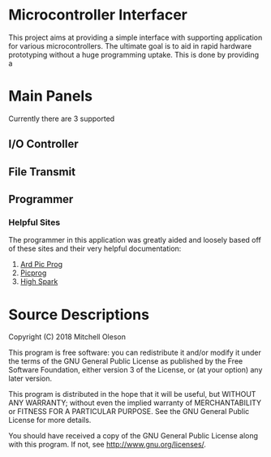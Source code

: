 # Microcontroller Interfacer
This project aims at providing a simple interface with supporting application for various microcontrollers. The ultimate goal is to aid in rapid hardware prototyping without a huge programming uptake. This is done by providing a 

# Main Panels
Currently there are 3 supported

## I/O Controller

## File Transmit

## Programmer

### Helpful Sites
The programmer in this application was greatly aided and loosely based off of these sites and their very helpful documentation:
1. [Ard Pic Prog](http://rweather.github.io/ardpicprog/)
2. [Picprog](http://hyvatti.iki.fi/~jaakko/pic/picprog.html)
3. [High Spark](https://sites.google.com/site/thehighspark/arduino-pic18f)

# Source Descriptions


Copyright (C) 2018  Mitchell Oleson

  This program is free software: you can redistribute it and/or modify
  it under the terms of the GNU General Public License as published by
  the Free Software Foundation, either version 3 of the License, or
  (at your option) any later version.

  This program is distributed in the hope that it will be useful,
  but WITHOUT ANY WARRANTY; without even the implied warranty of
  MERCHANTABILITY or FITNESS FOR A PARTICULAR PURPOSE.  See the
  GNU General Public License for more details.

  You should have received a copy of the GNU General Public License
  along with this program.  If not, see <http://www.gnu.org/licenses/>.
